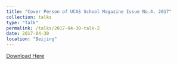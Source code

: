 ```yaml
---
title: "Cover Person of UCAS School Magazine Issue No.4, 2017"
collection: talks
type: "Talk"
permalink: /talks/2017-04-30-talk-2
date: 2017-04-30
location: "Beijing"
---
```


[Download Here](https://timebreaker.github.io/files/201704.pdf)
